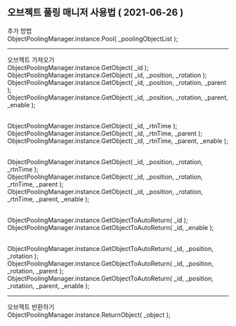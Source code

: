 오브젝트 풀링 매니저 사용법 ( 2021-06-26 )
------------

추가 방법 
<br>ObjectPoolingManager.instance.Pool( _poolingObjectList );</br>

------------
오브젝트 가져오기 
<br>ObjectPoolingManager.instance.GetObject( _id );
<br>ObjectPoolingManager.instance.GetObject( _id, _position, _rotation );
<br>ObjectPoolingManager.instance.GetObject( _id, _position, _rotation, _parent );
<br>ObjectPoolingManager.instance.GetObject( _id, _position, _rotation, _parent, _enable );

<br>ObjectPoolingManager.instance.GetObject( _id, _rtnTime );
<br>ObjectPoolingManager.instance.GetObject( _id, _rtnTime, _parent );
<br>ObjectPoolingManager.instance.GetObject( _id, _rtnTime, _parent, _enable );

<br>ObjectPoolingManager.instance.GetObject( _id, _position, _rotation, _rtnTime );
<br>ObjectPoolingManager.instance.GetObject( _id, _position, _rotation, _rtnTime, _parent );
<br>ObjectPoolingManager.instance.GetObject( _id, _position, _rotation, _rtnTime, _parent, _enable );

<br>ObjectPoolingManager.instance.GetObjectToAutoReturn( _id );
<br>ObjectPoolingManager.instance.GetObjectToAutoReturn( _id, _enable );

<br>ObjectPoolingManager.instance.GetObjectToAutoReturn( _id, _position, _rotation );
<br>ObjectPoolingManager.instance.GetObjectToAutoReturn( _id, _position, _rotation, _parent );
<br>ObjectPoolingManager.instance.GetObjectToAutoReturn( _id, _position, _rotation, _parent, _enable );


------------
오브젝트 반환하기 
<br> ObjectPoolingManager.instance.ReturnObject( _object ); </br>
